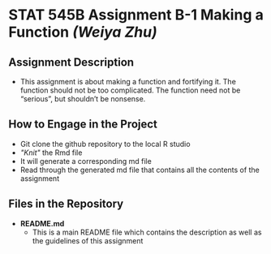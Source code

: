 
# STAT 545B Assignment B-1 Making a Function _(Weiya Zhu)_

## Assignment Description
 * This assignment is about making a function and fortifying it. The function should not be too complicated. The function need not be “serious”, but shouldn’t be nonsense.
   
## How to Engage in the Project
  * Git clone the github repository to the local R studio
  * _"Knit"_ the Rmd file
  * It will generate a corresponding md file
  * Read through the generated md file that contains all the contents of the assignment

## Files in the Repository
  * **README.md**
    - This is a main README file which contains the description as well as the guidelines of this assignment
  